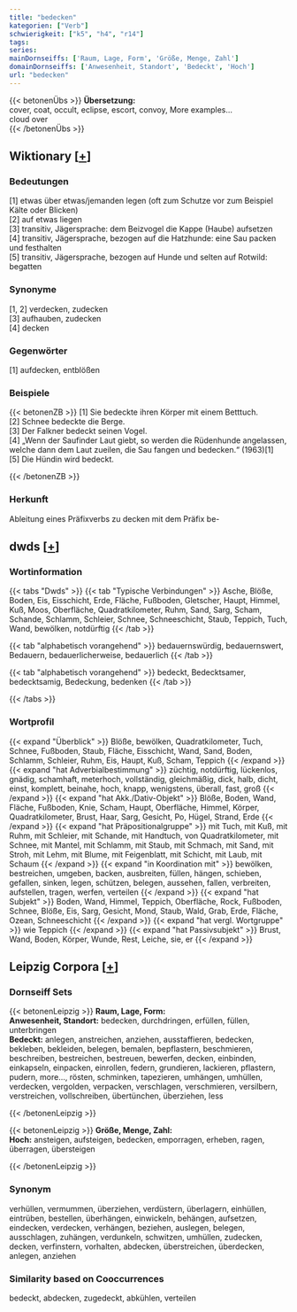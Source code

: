 ```yaml
---
title: "bedecken"
kategorien: ["Verb"]
schwierigkeit: ["k5", "h4", "r14"]
tags:
series:
mainDornseiffs: ['Raum, Lage, Form', 'Größe, Menge, Zahl']
domainDornseiffs: ['Anwesenheit, Standort', 'Bedeckt', 'Hoch']
url: "bedecken"
---
```


{{< betonenÜbs >}}
**Übersetzung:**  
cover, coat, occult, eclipse, escort, convoy, More examples...  
cloud over  
{{< /betonenÜbs >}}

## Wiktionary [[+](https://de.wiktionary.org/wiki/bedecken)]

### Bedeutungen
[1] etwas über etwas/jemanden legen (oft zum Schutze vor zum Beispiel Kälte oder Blicken)  
[2] auf etwas liegen  
[3] transitiv, Jägersprache: dem Beizvogel die Kappe (Haube) aufsetzen  
[4] transitiv, Jägersprache, bezogen auf die Hatzhunde: eine Sau packen und festhalten  
[5] transitiv, Jägersprache, bezogen auf Hunde und selten auf Rotwild: begatten  

### Synonyme
[1, 2] verdecken, zudecken  
[3] aufhauben, zudecken  
[4] decken  

### Gegenwörter
[1] aufdecken, entblößen  

### Beispiele
{{< betonenZB >}}
[1] Sie bedeckte ihren Körper mit einem Betttuch.  
[2] Schnee bedeckte die Berge.  
[3] Der Falkner bedeckt seinen Vogel.  
[4] „Wenn der Saufinder Laut giebt, so werden die Rüdenhunde angelassen, welche dann dem Laut zueilen, die Sau fangen und bedecken.“ (1963)[1]  
[5] Die Hündin wird bedeckt.  

{{< /betonenZB >}}
### Herkunft
Ableitung eines Präfixverbs zu decken mit dem Präfix be-  



## dwds [[+](https://www.dwds.de/wb/bedecken)]

### Wortinformation
{{< tabs "Dwds" >}}
{{< tab "Typische Verbindungen" >}}
Asche, Blöße, Boden, Eis, Eisschicht, Erde, Fläche, Fußboden, Gletscher, Haupt, Himmel, Kuß, Moos, Oberfläche, Quadratkilometer, Ruhm, Sand, Sarg, Scham, Schande, Schlamm, Schleier, Schnee, Schneeschicht, Staub, Teppich, Tuch, Wand, bewölken, notdürftig
{{< /tab >}}

{{< tab "alphabetisch vorangehend" >}}
bedauernswürdig, bedauernswert, Bedauern, bedauerlicherweise, bedauerlich
{{< /tab >}}

{{< tab "alphabetisch vorangehend" >}}
bedeckt, Bedecktsamer, bedecktsamig, Bedeckung, bedenken
{{< /tab >}}

{{< /tabs >}}

### Wortprofil
{{< expand "Überblick" >}} Blöße, bewölken, Quadratkilometer, Tuch, Schnee, Fußboden, Staub, Fläche, Eisschicht, Wand, Sand, Boden, Schlamm, Schleier, Ruhm, Eis, Haupt, Kuß, Scham, Teppich {{< /expand >}}
{{< expand "hat Adverbialbestimmung" >}} züchtig, notdürftig, lückenlos, gnädig, schamhaft, meterhoch, vollständig, gleichmäßig, dick, halb, dicht, einst, komplett, beinahe, hoch, knapp, wenigstens, überall, fast, groß {{< /expand >}}
{{< expand "hat Akk./Dativ-Objekt" >}} Blöße, Boden, Wand, Fläche, Fußboden, Knie, Scham, Haupt, Oberfläche, Himmel, Körper, Quadratkilometer, Brust, Haar, Sarg, Gesicht, Po, Hügel, Strand, Erde {{< /expand >}}
{{< expand "hat Präpositionalgruppe" >}} mit Tuch, mit Kuß, mit Ruhm, mit Schleier, mit Schande, mit Handtuch, von Quadratkilometer, mit Schnee, mit Mantel, mit Schlamm, mit Staub, mit Schmach, mit Sand, mit Stroh, mit Lehm, mit Blume, mit Feigenblatt, mit Schicht, mit Laub, mit Schaum {{< /expand >}}
{{< expand "in Koordination mit" >}} bewölken, bestreichen, umgeben, backen, ausbreiten, füllen, hängen, schieben, gefallen, sinken, legen, schützen, belegen, aussehen, fallen, verbreiten, aufstellen, tragen, werfen, verteilen {{< /expand >}}
{{< expand "hat Subjekt" >}} Boden, Wand, Himmel, Teppich, Oberfläche, Rock, Fußboden, Schnee, Blöße, Eis, Sarg, Gesicht, Mond, Staub, Wald, Grab, Erde, Fläche, Ozean, Schneeschicht {{< /expand >}}
{{< expand "hat vergl. Wortgruppe" >}} wie Teppich {{< /expand >}}
{{< expand "hat Passivsubjekt" >}} Brust, Wand, Boden, Körper, Wunde, Rest, Leiche, sie, er {{< /expand >}}

## Leipzig Corpora [[+](https://corpora.uni-leipzig.de/en/res?word=bedecken&corpusId=deu_newscrawl-public_2018)]

### Dornseiff Sets
{{< betonenLeipzig >}}
**Raum, Lage, Form:**  
**Anwesenheit, Standort:** bedecken, durchdringen, erfüllen, füllen, unterbringen  
**Bedeckt:** anlegen, anstreichen, anziehen, ausstaffieren, bedecken, bekleben, bekleiden, belegen, bemalen, bepflastern, beschmieren, beschreiben, bestreichen, bestreuen, bewerfen, decken, einbinden, einkapseln, einpacken, einrollen, federn, grundieren, lackieren, pflastern, pudern, more..., rösten, schminken, tapezieren, umhängen, umhüllen, verdecken, vergolden, verpacken, verschlagen, verschmieren, versilbern, verstreichen, vollschreiben, übertünchen, überziehen, less  

{{< /betonenLeipzig >}}


{{< betonenLeipzig >}}
**Größe, Menge, Zahl:**  
**Hoch:** ansteigen, aufsteigen, bedecken, emporragen, erheben, ragen, überragen, übersteigen  

{{< /betonenLeipzig >}}

### Synonym
verhüllen, vermummen, überziehen, verdüstern, überlagern, einhüllen, eintrüben, bestellen, überhängen, einwickeln, behängen, aufsetzen, eindecken, verdecken, verhängen, beziehen, auslegen, belegen, ausschlagen, zuhängen, verdunkeln, schwitzen, umhüllen, zudecken, decken, verfinstern, vorhalten, abdecken, überstreichen, überdecken, anlegen, anziehen


### Similarity based on Cooccurrences
bedeckt, abdecken, zugedeckt, abkühlen, verteilen

